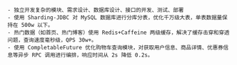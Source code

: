     - 独立开发复杂的模块、需求设计、数据库设计、接口的开发、测试、部署
    - 使用 Sharding-JDBC 对 MySQL 数据库进行分库分表，优化千万级大表，单表数据量保持在 500w 以下。
    - 热门数据（如首页、热门博客）使用 Redis+Caffeine 两级缓存，解决了缓存击穿和穿透问题，查询速度毫秒级，QPS 30w+。
    - 使用 CompletableFuture 优化购物车查询模块，对获取用户信息、商品详情、优惠券信息等异步 RPC 调用进行编排，响应时间从 2s 降低 0.2s。
